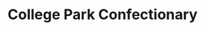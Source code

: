 ---
title: "College Park Confectionary"
url: /saskatoon/college-park-confectionary/
shop: Süßwaren
---